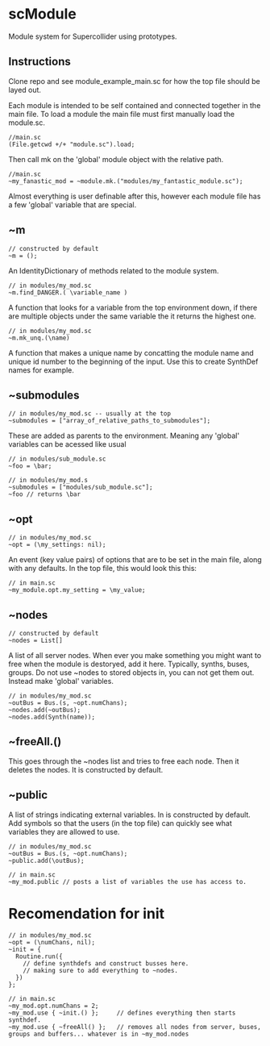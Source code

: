 # scModule
Module system for Supercollider using prototypes.

## Instructions
Clone repo and see module_example_main.sc for how the top file should be layed out.

Each module is intended to be self contained and connected together in the main file.
To load a module the main file must first manually load the module.sc.

```supercollider
//main.sc
(File.getcwd +/+ "module.sc").load;
```

Then call mk on the 'global' module object with the relative path.

```supercollider
//main.sc
~my_fanastic_mod = ~module.mk.("modules/my_fantastic_module.sc");
```
Almost everything is user definable after this, however each module file has a few 'global' variable that are special. 

## ~m
```supercollider
// constructed by default
~m = ();
```
An IdentityDictionary of methods related to the module system.
```supercollider
// in modules/my_mod.sc
~m.find_DANGER.( \variable_name )
```
A function that looks for a variable from the top environment down, if there are multiple objects under the same variable the it returns the highest one.
```supercollider
// in modules/my_mod.sc
~m.mk_unq.(\name)
```
A function that makes a unique name by concatting the module name and unique id number to the beginning of the input. 
Use this to create SynthDef names for example.

## ~submodules
```supercollider
// in modules/my_mod.sc -- usually at the top
~submodules = ["array_of_relative_paths_to_submodules"];
```
These are added as parents to the environment. 
Meaning any 'global' variables can be acessed like usual
```supercollider
// in modules/sub_module.sc
~foo = \bar;
```
```supercollider
// in modules/my_mod.s
~submodules = ["modules/sub_module.sc"];
~foo // returns \bar
```

## ~opt
```supercollider
// in modules/my_mod.sc
~opt = (\my_settings: nil);
```
An event (key value pairs) of options that are to be set in the main file, along with any defaults.
In the top file, this would look this this:
```supercollider
// in main.sc
~my_module.opt.my_setting = \my_value;
```

## ~nodes
```supercollider
// constructed by default
~nodes = List[]
```
A list of all server nodes.
When ever you make something you might want to free when the module is destoryed, add it here.
Typically, synths, buses, groups.
Do not use ~nodes to stored objects in, you can not get them out. Instead make 'global' variables.
```supercollider
// in modules/my_mod.sc
~outBus = Bus.(s, ~opt.numChans);
~nodes.add(~outBus);
~nodes.add(Synth(name));
```
## ~freeAll.()
This goes through the ~nodes list and tries to free each node. Then it deletes the nodes.
It is constructed by default.

## ~public
A list of strings indicating external variables. In is constructed by default.
Add symbols so that the users (in the top file) can quickly see what variables they are allowed to use.
```supercollider
// in modules/my_mod.sc
~outBus = Bus.(s, ~opt.numChans);
~public.add(\outBus);
```
```supercollider
// in main.sc
~my_mod.public // posts a list of variables the use has access to.
```
# Recomendation for init
```supercollider
// in modules/my_mod.sc
~opt = (\numChans, nil);
~init = {
  Routine.run({
    // define synthdefs and construct busses here.
    // making sure to add everything to ~nodes.
  })
};
```
```supercollider
// in main.sc
~my_mod.opt.numChans = 2;
~my_mod.use { ~init.() };     // defines everything then starts synthdef.
~my_mod.use { ~freeAll() };   // removes all nodes from server, buses, groups and buffers... whatever is in ~my_mod.nodes
```
